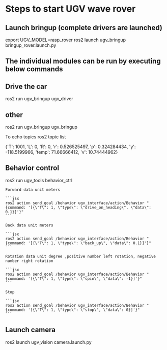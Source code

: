 # Steps to start UGV wave rover

## Launch bringup (complete drivers are launched)

export UGV_MODEL=rasp_rover
ros2 launch ugv_bringup bringup_rover.launch.py 

## The individual modules can be run by executing below commands
## Drive the car 

ros2 run ugv_bringup ugv_driver

## other
ros2 run ugv_bringup ugv_bringup

To echo topics
ros2 topic list

{'T': 1001, 'L': 0, 'R': 0, 'r': 0.526525497, 'p': 0.324284434, 'y': -118.5199966, 'temp': 71.66666412, 'v': 10.74444962}


## Behavior control

ros2 run ugv_tools behavior_ctrl

    Forward data unit meters
        
    ```jsx
    ros2 action send_goal /behavior ugv_interface/action/Behavior "{command: '[{\"T\": 1, \"type\": \"drive_on_heading\", \"data\": 0.1}]'}"
    ```
    
    Back data unit meters
    
    ```jsx
    ros2 action send_goal /behavior ugv_interface/action/Behavior "{command: '[{\"T\": 1, \"type\": \"back_up\", \"data\": 0.1}]'}"
    ```
    
    Rotation data unit degree ,positive number left rotation, negative number right rotation
    
    ```jsx
    ros2 action send_goal /behavior ugv_interface/action/Behavior "{command: '[{\"T\": 1, \"type\": \"spin\", \"data\": -1}]'}"
    ```
    
    Stop
    
    ```jsx
    ros2 action send_goal /behavior ugv_interface/action/Behavior "{command: '[{\"T\": 1, \"type\": \"stop\", \"data\": 0}]'}"
    ```

## Launch camera

ros2 launch ugv_vision camera.launch.py

